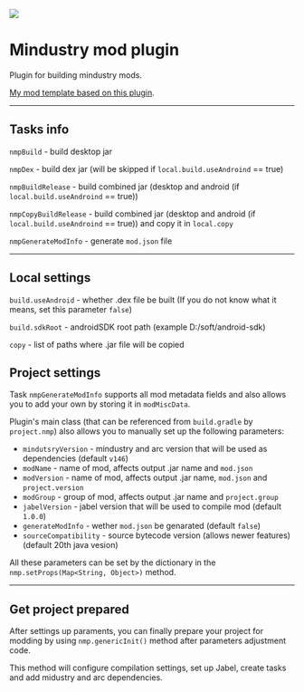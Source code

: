 [![](https://jitpack.io/v/nekit508/mindustry-mod-plugin.svg)](https://jitpack.io/#nekit508/mindustry-mod-plugin)

# Mindustry mod plugin

Plugin for building mindustry mods.

[My mod template based on this plugin](https://github.com/nekit508/mmp-template).

---
## Tasks info

`nmpBuild` - build desktop jar

`nmpDex` - build dex jar (will be skipped if `local.build.useAndroind` == true)

`nmpBuildRelease` - build combined jar (desktop and android (if `local.build.useAndroind` == true))

`nmpCopyBuildRelease` - build combined jar (desktop and android (if `local.build.useAndroind` == true)) and copy it in `local.copy`

`nmpGenerateModInfo` - generate `mod.json` file

---
## Local settings

`build.useAndroid` - whether .dex file be built (If you do not know what it means, set this parameter `false`)

`build.sdkRoot` - androidSDK root path (example D:/soft/android-sdk)

`copy` - list of paths where .jar file will be copied

## Project settings

Task `nmpGenerateModInfo` supports all mod metadata fields and also allows you to add your own by storing it in `modMiscData`.

Plugin's main class (that can be referenced from `build.gradle` by `project.nmp`) also allows you to manually set up the following parameters:
- `mindutsryVersion` - mindustry and arc version that will be used as dependencies (default `v146`)
- `modName` - name of mod, affects output .jar name and `mod.json`
- `modVersion` - name of mod, affects output .jar name, `mod.json` and `project.version`
- `modGroup` - group of mod, affects output .jar name and `project.group`
- `jabelVersion` - jabel version that will be used to compile mod (default `1.0.0`)
- `generateModInfo` - wether `mod.json` be genarated (default `false`)
- `sourceCompatibility` - source bytecode version (allows newer features) (default 20th java vesion)

All these parameters can be set by the dictionary in the `nmp.setProps(Map<String, Object>)` method.

--- 
## Get project prepared

After settings up paraments, you can finally prepare your project for modding by using `nmp.genericInit()` method after parameters adjustment code.

This method will configure compilation settings, set up Jabel, create tasks and add midustry and arc dependencies.
